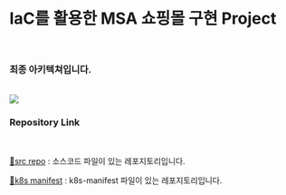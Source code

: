 # IaC를 활용한 MSA 쇼핑몰 구현 Project
<br>

### 최종 아키텍쳐입니다.
<br>
<img src="https://github.com/tthingbini/MSA-Project/assets/137377076/cd66f7f9-4dad-4bdc-b3b8-11e57aa64a7b">

### Repository Link 
<br>

[🔗src repo](https://github.com/tthingbini/ecommerce-workshop-src.git) : 소스코드 파일이 있는 레포지토리입니다.


[🔗k8s manifest](https://github.com/tthingbini/ecommerce-workshop-k8s-manifest.git) : k8s-manifest 파일이 있는 레포지토리입니다.
